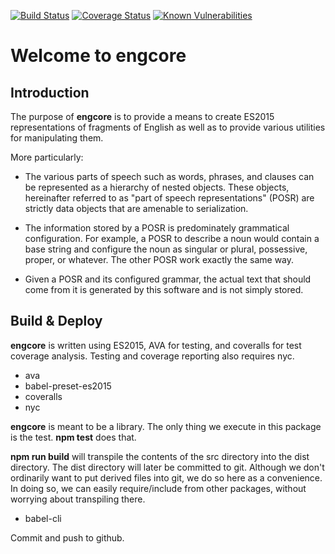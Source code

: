 [![Build Status](https://travis-ci.org/bostontrader/engcore.svg?branch=master)](https://travis-ci.org/bostontrader/engcore)
[![Coverage Status](https://coveralls.io/repos/github/bostontrader/engcore/badge.svg?branch=master)](https://coveralls.io/github/bostontrader/engcore?branch=master)
[![Known Vulnerabilities](https://snyk.io/test/github/bostontrader/engcore/badge.svg)](https://snyk.io/test/github/bostontrader/engcore)

# Welcome to engcore

## Introduction

The purpose of **engcore** is to provide a means to create ES2015 representations of fragments of English as well as to provide various utilities for manipulating them.

More particularly:

- The various parts of speech such as words, phrases, and clauses can be represented as a hierarchy of nested objects.  These objects, hereinafter referred to as "part of speech representations" (POSR) are strictly data objects that are amenable to serialization.

- The information stored by a POSR is predominately grammatical configuration. For example, a POSR to describe a noun would contain a base string and configure the noun as singular or plural, possessive, proper, or whatever.  The other POSR work
exactly the same way.

- Given a POSR and its configured grammar, the actual text that should come from it is generated by this software and is not simply stored.

## Build & Deploy

**engcore** is written using ES2015, AVA for testing, and coveralls for test coverage analysis. Testing and coverage reporting also requires nyc.

* ava
* babel-preset-es2015
* coveralls
* nyc

**engcore** is meant to be a library. The only thing we execute in this package is the test.  **npm test** does that.

**npm run build** will transpile the contents of the src directory into the dist directory. The dist directory will later be committed to git.  Although we don't ordinarily want to put derived files into git, we do so here as a convenience.  In doing so, we can easily require/include from other packages, without worrying about transpiling there.

* babel-cli

Commit and push to github.
